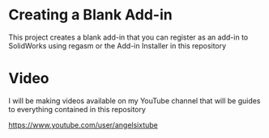 # Creating a Blank Add-in
This project creates a blank add-in that you can register as an add-in to SolidWorks using regasm or the Add-in Installer in this repository

# Video
I will be making videos available on my YouTube channel that will be guides to everything contained in this repository

https://www.youtube.com/user/angelsixtube


